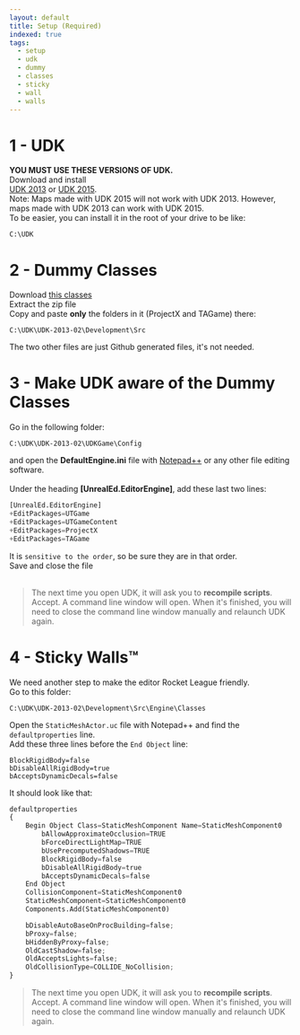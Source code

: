 ```yaml
---
layout: default
title: Setup (Required)
indexed: true
tags:
  - setup
  - udk
  - dummy
  - classes
  - sticky
  - wall
  - walls
---
```

# 1 - UDK </br>
**YOU MUST USE THESE VERSIONS OF UDK.** <br/>
Download and install<br />
[UDK 2013](https://drive.google.com/file/d/1JOnd0cOk9CWoj6ZENDLnosK4g-5Y9Eru/view) or [UDK 2015](https://drive.google.com/file/d/1z9C3t6nKW1utWilVshODxyGcucxuzbOW/view).<br/>
Note: Maps made with UDK 2015 will not work with UDK 2013. However, maps made with UDK 2013 can work with UDK 2015.<br/>
To be easier, you can install it in the root of your drive to be like:
```
C:\UDK
```

# 2 - Dummy Classes
Download [this classes](https://github.com/timunrue/RL-Dummy-Classes-v2)<br/>
Extract the zip file<br/>
Copy and paste **only** the folders in it (ProjectX and TAGame) there:
```
C:\UDK\UDK-2013-02\Development\Src
```
The two other files are just Github generated files, it's not needed.<br/>

# 3 - Make UDK aware of the Dummy Classes
Go in the following folder:<br/>
```
C:\UDK\UDK-2013-02\UDKGame\Config
```
and open the **DefaultEngine.ini** file with [Notepad++](https://notepad-plus-plus.org/) or any other file editing software.<br/><br/>
Under the heading **[UnrealEd.EditorEngine]**, add these last two lines:
``` python
[UnrealEd.EditorEngine]
+EditPackages=UTGame
+EditPackages=UTGameContent
+EditPackages=ProjectX
+EditPackages=TAGame
```
It is `sensitive to the order`, so be sure they are in that order.<br/>
Save and close the file<br/>
<br/>
> The next time you open UDK, it will ask you to **recompile scripts**. Accept. A command line window will open. When it's finished, you will need to close the command line window manually and relaunch UDK again.

# 4 - Sticky Walls™
We need another step to make the editor Rocket League friendly.<br/>
Go to this folder:
```
C:\UDK\UDK-2013-02\Development\Src\Engine\Classes
```
Open the `StaticMeshActor.uc` file with Notepad++ and find the `defaultproperties` line.<br/>
Add these three lines before the `End Object` line:
```
BlockRigidBody=false
bDisableAllRigidBody=true
bAcceptsDynamicDecals=false
```
It should look like that:
```python
defaultproperties
{
	Begin Object Class=StaticMeshComponent Name=StaticMeshComponent0
		bAllowApproximateOcclusion=TRUE
		bForceDirectLightMap=TRUE
		bUsePrecomputedShadows=TRUE
		BlockRigidBody=false
		bDisableAllRigidBody=true
		bAcceptsDynamicDecals=false
	End Object
	CollisionComponent=StaticMeshComponent0
	StaticMeshComponent=StaticMeshComponent0
	Components.Add(StaticMeshComponent0)

	bDisableAutoBaseOnProcBuilding=false;
	bProxy=false;
	bHiddenByProxy=false;
	OldCastShadow=false;
	OldAcceptsLights=false;
	OldCollisionType=COLLIDE_NoCollision;
}
```
> The next time you open UDK, it will ask you to **recompile scripts**. Accept. A command line window will open. When it's finished, you will need to close the command line window manually and relaunch UDK again.

